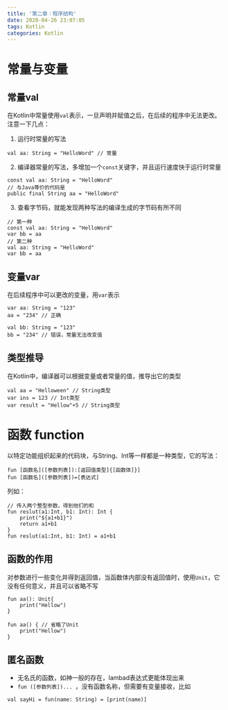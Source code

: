 ```yaml
---
title: '第二章：程序结构'
date: 2020-04-26 23:07:05
tags: Kotlin
categories: Kotlin
---
```

# 常量与变量
## 常量val
在Kotlin中常量使用`val`表示，一旦声明并赋值之后，在后续的程序中无法更改。注意一下几点：

1. 运行时常量的写法
``` 
val aa: String = "HelloWord" // 常量
```

2. 编译器常量的写法，多增加一个`const`关键字，并且运行速度快于运行时常量
```
const val aa: String = "HelloWord"
// 与Java等价的代码是
public final String aa = "HelloWord"
```
3. 查看字节码，就能发现两种写法的编译生成的字节码有所不同
```
// 第一种
const val aa: String = "HelloWord"
var bb = aa
// 第二种
val aa: String = "HelloWord"
var bb = aa 
```
## 变量var
在后续程序中可以更改的变量，用`var`表示
```
var aa: String = "123"
aa = "234" // 正确

val bb: String = "123"
bb = "234" // 错误，常量无法改变值
```

## 类型推导
在Kotlin中，编译器可以根据变量或者常量的值，推导出它的类型
```
val aa = "Helloween" // String类型
var ins = 123 // Int类型
var result = "Hellow"+5 // String类型
```

# 函数 function
以特定功能组织起来的代码块，与String、Int等一样都是一种类型，它的写法：
```
fun [函数名]([参数列表]):[返回值类型]{[函数体]}]
fun [函数名]([参数列表])=[表达式]
```
列如：
```
// 传入两个整型参数，得到他们的和
fun reslut(a1:Int, b1: Int): Int {
    print("${a1+b1}")
    return a1+b1
}
fun reslut(a1:Int, b1: Int) = a1+b1
```
## 函数的作用
对参数进行一些变化并得到返回值，当函数体内部没有返回值时，使用`Unit`，它没有任何意义，并且可以省略不写
```
fun aa(): Unit{
    print("Hellow")
}

fun aa() { // 省略了Unit
    print("Hellow")
} 
```
## 匿名函数

* 无名氏的函数，如神一般的存在，lambad表达式更能体现出来
* `fun ([参数列表])... `，没有函数名称，但需要有变量接收，比如
```
val sayHi = fun(name: String) = [print(name)]
```